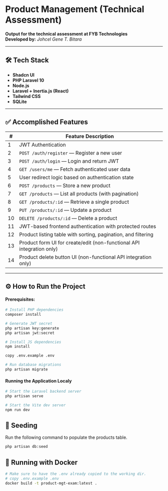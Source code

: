 # Product Management (Technical Assessment)

**Output for the technical assessment at FYB Technologies**  
**Developed by:** _Johcel Gene T. Bitara_

---

## 🛠 Tech Stack

- **Shadcn UI**
- **PHP Laravel 10**
- **Node.js**
- **Laravel + Inertia.js (React)**
- **Tailwind CSS**
- **SQLite**

---

## ✅ Accomplished Features

| #   | Feature Description                                                   |
| --- | --------------------------------------------------------------------- |
| 1   | JWT Authentication                                                    |
| 2   | `POST /auth/register` — Register a new user                           |
| 3   | `POST /auth/login` — Login and return JWT                             |
| 4   | `GET /users/me` — Fetch authenticated user data                       |
| 5   | User redirect logic based on authentication state                     |
| 6   | `POST /products` — Store a new product                                |
| 7   | `GET /products` — List all products (with pagination)                 |
| 8   | `GET /products/:id` — Retrieve a single product                       |
| 9   | `PUT /products/:id` — Update a product                                |
| 10  | `DELETE /products/:id` — Delete a product                             |
| 11  | JWT-based frontend authentication with protected routes               |
| 12  | Product listing table with sorting, pagination, and filtering         |
| 13  | Product form UI for create/edit (non-functional API integration only) |
| 14  | Product delete button UI (non-functional API integration only)        |

---

## ⚙️ How to Run the Project

#### Prerequisites:

```bash
# Install PHP dependencies
composer install

# Generate JWT secret
php artisan key:generate
php artisan jwt:secret

# Install JS dependencies
npm install

copy .env.example .env

# Run database migrations
php artisan migrate
```

#### Running the Application Localy

```bash
# Start the Laravel backend server
php artisan serve

# Start the Vite dev server
npm run dev
```

## 🌱 Seeding

Run the following command to populate the products table.

```bash
php artisan db:seed
```

## 🐋 Running with Docker

```bash
# Make sure to have the .env already copied to the working dir.
# copy .env.example .env
docker build -t product-mgt-exam:latest .
```

